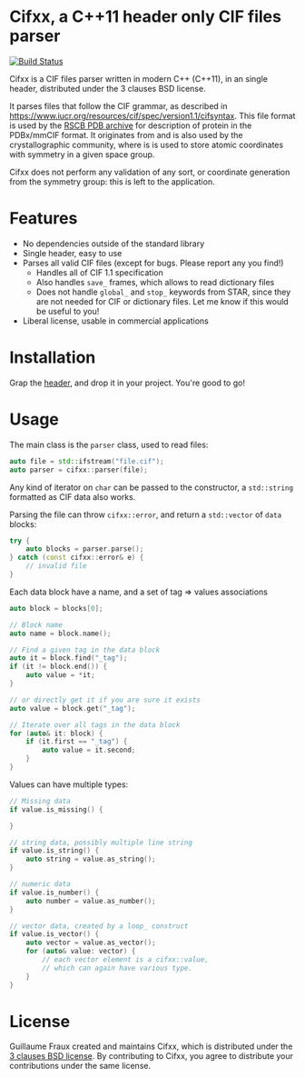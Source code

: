# Cifxx, a C++11 header only CIF files parser

[![Build Status](https://travis-ci.org/chemfiles/cifxx.svg?branch=master)](https://travis-ci.org/chemfiles/cifxx)

Cifxx is a CIF files parser written in modern C++ (C++11), in an single header,
distributed under the 3 clauses BSD license.

It parses files that follow the CIF grammar, as described in
https://www.iucr.org/resources/cif/spec/version1.1/cifsyntax. This file format
is used by the [RSCB PDB archive](https://www.rcsb.org/) for description of
protein in the PDBx/mmCIF format. It originates from and is also used by the
crystallographic community, where is is used to store atomic coordinates with
symmetry in a given space group.

Cifxx does not perform any validation of any sort, or coordinate generation from
the symmetry group: this is left to the application.

# Features

- No dependencies outside of the standard library
- Single header, easy to use
- Parses all valid CIF files (except for bugs. Please report any you find!)
    - Handles all of CIF 1.1 specification
    - Also handles `save_` frames, which allows to read dictionary files
    - Does not handle `global_` and `stop_` keywords from STAR, since they are
      not needed for CIF or dictionary files. Let me know if this would be
      useful to you!
- Liberal license, usable in commercial applications

# Installation

Grap the [header](dist/cifxx.hpp), and drop it in your project. You're good to
go!

# Usage

The main class is the `parser` class, used to read files:

```cpp
auto file = std::ifstream("file.cif");
auto parser = cifxx::parser(file);
```

Any kind of iterator on `char` can be passed to the constructor, a `std::string`
formatted as CIF data also works.

Parsing the file can throw `cifxx::error`, and return a `std::vector` of `data`
blocks:

```cpp
try {
    auto blocks = parser.parse();
} catch (const cifxx::error& e) {
    // invalid file
}
```

Each data block have a name, and a set of tag => values associations

```cpp
auto block = blocks[0];

// Block name
auto name = block.name();

// Find a given tag in the data block
auto it = block.find("_tag");
if (it != block.end()) {
    auto value = *it;
}

// or directly get it if you are sure it exists
auto value = block.get("_tag");

// Iterate over all tags in the data block
for (auto& it: block) {
    if (it.first == "_tag") {
        auto value = it.second;
    }
}
```

Values can have multiple types:

```cpp
// Missing data
if value.is_missing() {

}

// string data, possibly multiple line string
if value.is_string() {
    auto string = value.as_string();
}

// numeric data
if value.is_number() {
    auto number = value.as_number();
}

// vector data, created by a loop_ construct
if value.is_vector() {
    auto vector = value.as_vector();
    for (auto& value: vector) {
        // each vector element is a cifxx::value,
        // which can again have various type.
    }
}
```

# License

Guillaume Fraux created and maintains Cifxx, which is distributed under the
[3 clauses BSD license](LICENSE). By contributing to Cifxx, you agree to
distribute your contributions under the same license.
